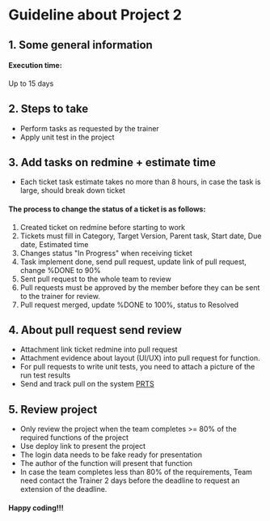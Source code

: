 # Guideline about Project 2

## 1. Some general information
#### Execution time:
Up to 15 days

## 2. Steps to take
- Perform tasks as requested by the trainer
- Apply unit test in the project

## 3. Add tasks on redmine + estimate time
- Each ticket task estimate takes no more than 8 hours, in case the task is large, should break down ticket

#### The process to change the status of a ticket is as follows:
1. Created ticket on redmine before starting to work
2. Tickets must fill in Category, Target Version, Parent task, Start date, Due date, Estimated time
3. Changes status "In Progress" when receiving ticket
4. Task implement done, send pull request, update link of pull request, change %DONE to 90%
5. Sent pull request to the whole team to review
6. Pull requests must be approved by the member before they can be sent to the trainer for review.
7. Pull request merged, update %DONE to 100%, status to Resolved

## 4. About pull request send review
- Attachment link ticket redmine into pull request
- Attachment evidence about layout (UI/UX) into pull request for function.
- For pull requests to write unit tests, you need to attach a picture of the run test results
- Send and track pull on the system [PRTS](https://prts.sun-asterisk.vn/)

## 5. Review project
- Only review the project when the team completes >= 80% of the required functions of the project
- Use deploy link to present the project
- The login data needs to be fake ready for presentation
- The author of the function will present that function
- In case the team completes less than 80% of the requirements, Team need contact the Trainer 2 days before the deadline to request an extension of the deadline.

#### Happy coding!!!
